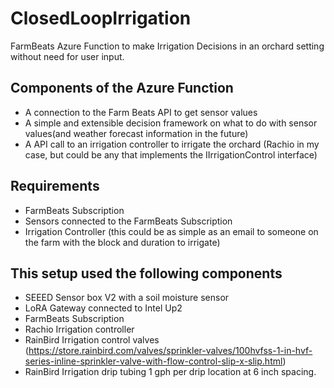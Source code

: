 # ClosedLoopIrrigation
FarmBeats Azure Function to make Irrigation Decisions in an orchard setting without need for user input.

## Components of the Azure Function
- A connection to the Farm Beats API to get sensor values
- A simple and extensible decision framework on what to do with sensor values(and weather forecast information in the future)
- A API call to an irrigation controller to irrigate the orchard (Rachio in my case, but could be any that implements the IIrrigationControl interface)
 
## Requirements
 - FarmBeats Subscription
 - Sensors connected to the FarmBeats Subscription
 - Irrigation Controller (this could be as simple as an email to someone on the farm with the block and duration to irrigate)
 
 
## This setup used the following components
 - SEEED Sensor box V2 with a soil moisture sensor
 - LoRA Gateway connected to Intel Up2
 - FarmBeats Subscription
 - Rachio Irrigation controller
 - RainBird Irrigation control valves (https://store.rainbird.com/valves/sprinkler-valves/100hvfss-1-in-hvf-series-inline-sprinkler-valve-with-flow-control-slip-x-slip.html)
 - RainBird Irrigation drip tubing 1 gph per drip location at 6 inch spacing.
 
